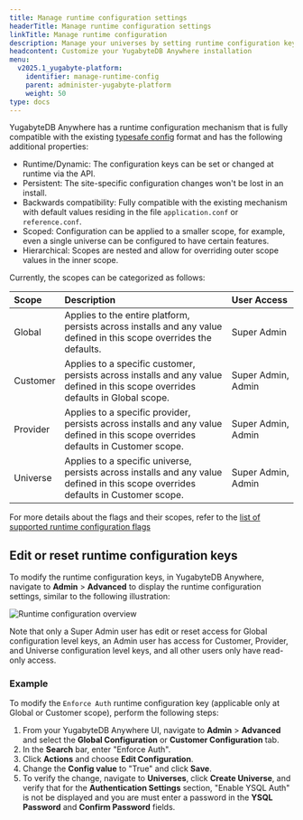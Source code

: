 ```yaml
---
title: Manage runtime configuration settings
headerTitle: Manage runtime configuration settings
linkTitle: Manage runtime configuration
description: Manage your universes by setting runtime configuration keys based on different scopes.
headcontent: Customize your YugabyteDB Anywhere installation
menu:
  v2025.1_yugabyte-platform:
    identifier: manage-runtime-config
    parent: administer-yugabyte-platform
    weight: 50
type: docs
---
```


YugabyteDB Anywhere has a runtime configuration mechanism that is fully compatible with the existing [typesafe config](https://github.com/lightbend/config) format and has the following additional properties:

- Runtime/Dynamic: The configuration keys can be set or changed at runtime via the API.
- Persistent: The site-specific configuration changes won't be lost in an install.
- Backwards compatibility: Fully compatible with the existing mechanism with default values residing in the file `application.conf` or `reference.conf`.
- Scoped: Configuration can be applied to a smaller scope, for example, even a single universe can be configured to have certain features.
- Hierarchical: Scopes are nested and allow for overriding outer scope values in the inner scope.

Currently, the scopes can be categorized as follows:

| Scope | Description | User Access |
|:--- |:--- | :--- |
| Global | Applies to the entire platform, persists across installs and any value defined in this scope overrides the defaults. | Super Admin |
| Customer | Applies to a specific customer, persists across installs and any value defined in this scope overrides defaults in Global scope.| Super&nbsp;Admin,<br>Admin |
| Provider | Applies to a specific provider, persists across installs and any value defined in this scope overrides defaults in Customer scope. | Super Admin,<br>Admin |
| Universe | Applies to a specific universe, persists across installs and any value defined in this scope overrides defaults in Customer scope. | Super Admin,<br>Admin |

For more details about the flags and their scopes, refer to the [list of supported runtime configuration flags](https://github.com/yugabyte/yugabyte-db/blob/master/managed/RUNTIME-FLAGS.md)

## Edit or reset runtime configuration keys

To modify the runtime configuration keys, in YugabyteDB Anywhere, navigate to **Admin** > **Advanced** to display the runtime configuration settings, similar to the following illustration:

![Runtime configuration overview](/images/ee/runtime-config-overview.png)

Note that only a Super Admin user has edit or reset access for Global configuration level keys, an Admin user has access for Customer, Provider, and Universe configuration level keys, and all other users only have read-only access.

### Example

To modify the `Enforce Auth` runtime configuration key (applicable only at Global or Customer scope), perform the following steps:

1. From your YugabyteDB Anywhere UI, navigate to **Admin** > **Advanced** and select the **Global Configuration** or **Customer Configuration** tab.
1. In the **Search** bar, enter "Enforce Auth".
1. Click **Actions** and choose **Edit Configuration**.
1. Change the **Config value** to "True" and click **Save**.
1. To verify the change, navigate to **Universes**, click **Create Universe**, and verify that for the  **Authentication Settings** section, "Enable YSQL Auth" is not be displayed and you are must enter a password in the **YSQL Password** and **Confirm Password** fields.
